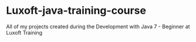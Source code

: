 # Luxoft-java-training-course
All of my projects created during the Development with Java 7 - Beginner at Luxoft Training
